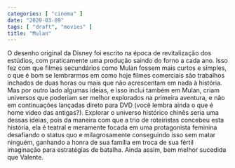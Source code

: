 ```yaml
---
categories: [ "cinema" ]
date: "2020-03-09"
tags: [ "draft", "movies" ]
title: "Mulan"
---
```

O desenho original da Disney foi escrito na época de revitalização
dos estúdios, com praticamente uma produção saindo do forno a cada
ano. Isso fez com que filmes secundários como Mulan fossem mais curtos
e simples, o que é bom se lembrarmos em como hoje filmes comerciais
são trabalhos inchados de duas horas ou mais que não acrescentam em
nada à história. Mas por outro lado algumas ideias, e isso inclui
também em Mulan, criam universos que poderiam ser melhor explorados
na primeira aventura, e não em continuações lançadas direto para
DVD (você lembra ainda o que é home video das antigas?). Explorar o
universo histórico chinês seria uma dessas ideias, pois da maneira
com que a trio de roteiristas concebeu esta história, ela é teatral
e meramente focada em uma protagonista feminina desafiando o status quo
e milagrosamente conseguindo isso sem matar ninguém, ganhando a honra
de sua família em troca de sua fértil imaginação para estratégias
de batalha. Ainda assim, bem melhor sucedida que Valente.
